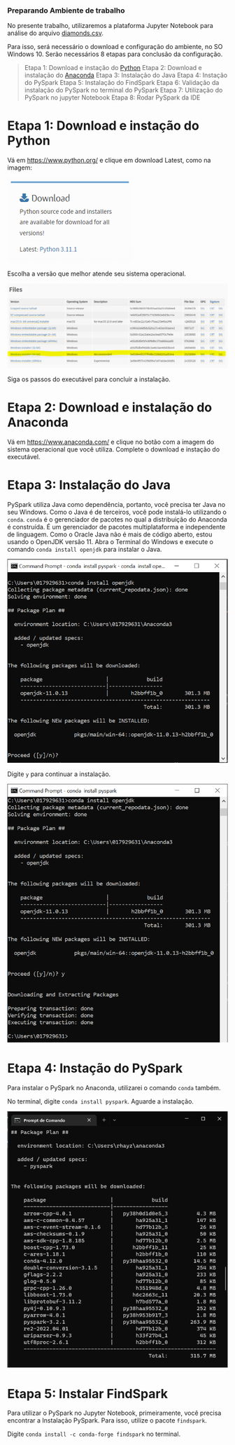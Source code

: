 ### Preparando Ambiente de trabalho

No presente trabalho, utilizaremos a plataforma Jupyter Notebook para análise do arquivo [diamonds.csv](link).

Para isso, será necessário o download e configuração do ambiente, no SO Windows 10. Serão necessários 8 etapas para conclusão da configuração.

> Etapa 1: Download e instação do [Python](https://www.python.org/)</b>
> Etapa 2: Download e instalação do [Anaconda](https://www.anaconda.com/)</b>
> Etapa 3: Instalação do Java</b>
> Etapa 4: Instação do PySpark</b>
> Etapa 5: Instalação do FindSpark</b>
> Etapa 6: Validação da instalação do PySpark no terminal do PySpark</b>
> Etapa 7: Utilização do PySpark no jupyter Notebook</b>
> Etapa 8: Rodar PySpark da IDE</b>

# Etapa 1: Download e instação do Python

Vá em https://www.python.org/  e clique em download Latest, como na imagem:

![Pull image](./images/1.PNG)

Escolha a versão que melhor atende seu sistema operacional.

![Pull image](./images/2.PNG)

Siga os passos do executável para concluir a instalação.

# Etapa 2: Download e instalação do Anaconda

Vá em https://www.anaconda.com/ e clique no botão com a imagem do sistema operacional que você utiliza. Complete o download e instação do executável.

# Etapa 3: Instalação do Java

PySpark utiliza Java como dependência, portanto, você precisa ter Java no seu Windows. Como o Java é de terceiros, você pode instalá-lo utilizando o `conda`. `conda` é o gerenciador de pacotes no qual a distribuição do Anaconda é construída. É um gerenciador de pacotes multiplataforma e independente de linguagem. Como o Oracle Java não é mais de código aberto, estou usando o OpenJDK versão 11. Abra o Terminal do Windows e execute o comando ``conda install openjdk`` para instalar o Java.

![Pull image](./images/3.PNG)

Digite `y` para continuar a instalação.

![Pull image](./images/4.PNG)

# Etapa 4: Instação do PySpark

Para instalar o PySpark no Anaconda, utilizarei o comando `conda` também.

No terminal, digite `conda install pyspark`. Aguarde a instalação.

![Pull image](./images/6.PNG)

# Etapa 5: Instalar FindSpark

Para utilizar o PySpark no Jupyter Notebook, primeiramente, você precisa encontrar a Instalação PySpark. Para isso, utilize o pacote `findspark`.

Digite `conda install -c conda-forge findspark` no terminal.